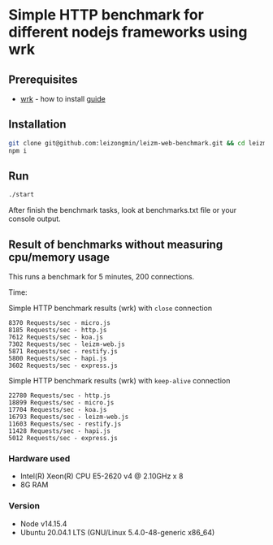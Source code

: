# Simple HTTP benchmark for different nodejs frameworks using wrk

## Prerequisites

- [wrk](https://github.com/wg/wrk) - how to install [guide](https://github.com/wg/wrk/wiki/Installing-Wrk-on-Linux)

## Installation

```bash
git clone git@github.com:leizongmin/leizm-web-benchmark.git && cd leizm-web-benchmark
npm i
```

## Run

```bash
./start
```

After finish the benchmark tasks, look at benchmarks.txt file or your console output.

## Result of benchmarks without measuring cpu/memory usage

This runs a benchmark for 5 minutes, 200 connections.

Time:

Simple HTTP benchmark results (wrk) with `close` connection

```text
8370 Requests/sec - micro.js
8185 Requests/sec - http.js
7612 Requests/sec - koa.js
7302 Requests/sec - leizm-web.js
5871 Requests/sec - restify.js
5800 Requests/sec - hapi.js
3602 Requests/sec - express.js
```

Simple HTTP benchmark results (wrk) with `keep-alive` connection

```text
22780 Requests/sec - http.js
18899 Requests/sec - micro.js
17704 Requests/sec - koa.js
16793 Requests/sec - leizm-web.js
11603 Requests/sec - restify.js
11428 Requests/sec - hapi.js
5012 Requests/sec - express.js
```

### Hardware used

- Intel(R) Xeon(R) CPU E5-2620 v4 @ 2.10GHz x 8
- 8G RAM

### Version

- Node v14.15.4
- Ubuntu 20.04.1 LTS (GNU/Linux 5.4.0-48-generic x86_64)
